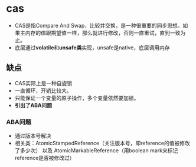 # cas
* CAS是指Compare And Swap，比较并交换，是一种很重要的同步思想。如果主内存的值跟期望值一样，那么就进行修改，否则一直重试，直到一致为止。
* 底层通过**volatile**和**unsafe类**实现，unsafe是native，底层调用内存

## 缺点
* CAS实际上是一种自旋锁
* 一直循环，开销比较大。
* 只能保证一个变量的原子操作，多个变量依然要加锁。
* **引出了ABA问题**

### ABA问题
* 通过版本号解决
* 相关类：AtomicStampedReference（关注版本号，即reference的值被修改了多少次） 以及 AtomicMarkableReference（用boolean mark来标记reference是否被修改过）
